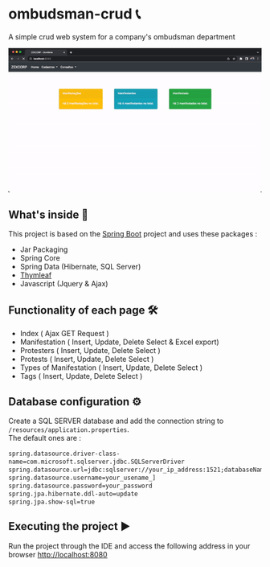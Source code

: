 # ombudsman-crud 📞

A simple crud web system for a company's ombudsman department

![](/src/doc/web-system.gif)

## What's inside 🤔
This project is based on the [Spring Boot](http://projects.spring.io/spring-boot/) project and uses these packages :
- Jar Packaging
- Spring Core
- Spring Data (Hibernate, SQL Server)
- [Thymleaf](https://thymeleaf.org)
- Javascript (Jquery & Ajax)

## Functionality of each page 🛠️
- Index ( Ajax GET Request )
- Manifestation ( Insert, Update, Delete Select & Excel export) 
- Protesters ( Insert, Update, Delete Select )
- Protests ( Insert, Update, Delete Select )
- Types of Manifestation ( Insert, Update, Delete Select )
- Tags ( Insert, Update, Delete Select )


## Database configuration ⚙️
Create a SQL SERVER database and add the connection string to `/resources/application.properties`.  
The default ones are :

```properties
spring.datasource.driver-class-name=com.microsoft.sqlserver.jdbc.SQLServerDriver
spring.datasource.url=jdbc:sqlserver://your_ip_address:1521;databaseName=YOUR_DATABASE_NAME
spring.datasource.username=your_usename_]
spring.datasource.password=your_password
spring.jpa.hibernate.ddl-auto=update
spring.jpa.show-sql=true
```

## Executing the project ▶️
Run the project through the IDE and access the following address in your browser [http://localhost:8080](http://localhost:8080)
